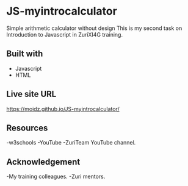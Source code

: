# JS-myintrocalculator
Simple arithmetic calculator without design
This is my second task on Introduction to Javascript in ZuriXI4G training. 

## Built with
 - Javascript
 - HTML

## Live site URL
 https://moidz.github.io/JS-myintrocalculator/

## Resources
 -w3schools
 -YouTube
 -ZuriTeam YouTube channel.

## Acknowledgement
 -My training colleagues.
 -Zuri mentors.

